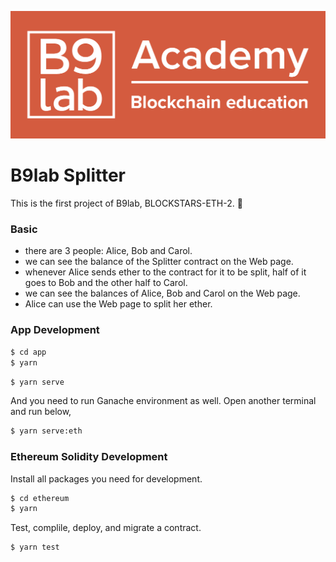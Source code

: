 ![b9lab](./b9lab.png)

# B9lab Splitter

This is the first project of B9lab, BLOCKSTARS-ETH-2. :tada:

### Basic

- there are 3 people: Alice, Bob and Carol.
- we can see the balance of the Splitter contract on the Web page.
- whenever Alice sends ether to the contract for it to be split, half of it goes to Bob and the other half to Carol.
- we can see the balances of Alice, Bob and Carol on the Web page.
- Alice can use the Web page to split her ether.

### App Development

```sh
$ cd app
$ yarn
```

```sh
$ yarn serve
```

And you need to run Ganache environment as well.
Open another terminal and run below,

```sh
$ yarn serve:eth
```

### Ethereum Solidity Development

Install all packages you need for development.

```sh
$ cd ethereum
$ yarn
```

Test, complile, deploy, and migrate a contract.

```sh
$ yarn test
```
